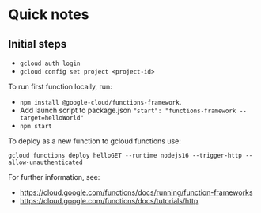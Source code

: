 # Quick notes

## Initial steps

* `gcloud auth login`
* `gcloud config set project <project-id>`

To run first function locally, run:

* `npm install @google-cloud/functions-framework`.
* Add launch script to package.json `"start": "functions-framework --target=helloWorld"`
* `npm start`

To deploy as a new function to gcloud functions use:

`gcloud functions deploy helloGET --runtime nodejs16 --trigger-http --allow-unauthenticated`

For further information, see:

* <https://cloud.google.com/functions/docs/running/function-frameworks>
* <https://cloud.google.com/functions/docs/tutorials/http>
